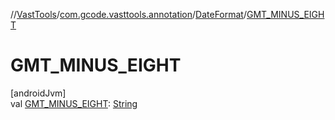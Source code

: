 //[VastTools](../../../index.md)/[com.gcode.vasttools.annotation](../index.md)/[DateFormat](index.md)/[GMT_MINUS_EIGHT](-g-m-t_-m-i-n-u-s_-e-i-g-h-t.md)

# GMT_MINUS_EIGHT

[androidJvm]\
val [GMT_MINUS_EIGHT](-g-m-t_-m-i-n-u-s_-e-i-g-h-t.md): [String](https://developer.android.com/reference/kotlin/java/lang/String.html)
